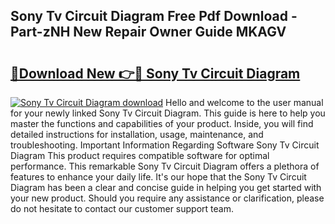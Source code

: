 ## Sony Tv Circuit Diagram Free Pdf Download - Part-zNH New Repair Owner Guide MKAGV

# <h2><a href="http://dfu7fki.blite.top/?on=Sony+Tv+Circuit+Diagram">🔗Download New 👉🔴 Sony Tv Circuit Diagram</a></h2>

[![Sony Tv Circuit Diagram download](https://i.imgur.com/lujVjoI.png)](http://dfu7fki.blite.top/?on=Sony+Tv+Circuit+Diagram)
Hello and welcome to the user manual for your newly linked Sony Tv Circuit Diagram. This guide is here to help you master the functions and capabilities of your product. Inside, you will find detailed instructions for installation, usage, maintenance, and troubleshooting. Important Information Regarding Software Sony Tv Circuit Diagram This product requires compatible software for optimal performance. This remarkable Sony Tv Circuit Diagram offers a plethora of features to enhance your daily life. It's our hope that the Sony Tv Circuit Diagram has been a clear and concise guide in helping you get started with your new product. Should you require any assistance or clarification, please do not hesitate to contact our customer support team.
